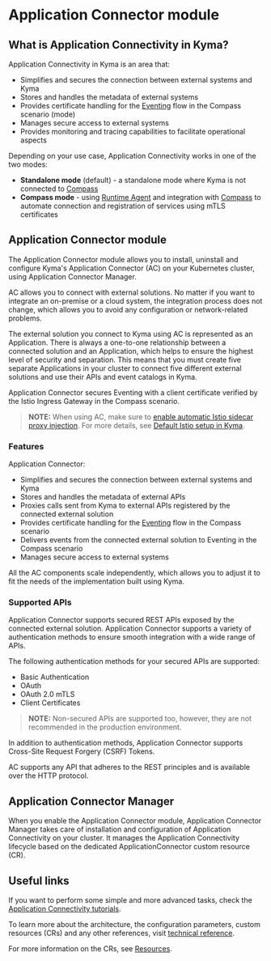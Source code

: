 # Application Connector module

## What is Application Connectivity in Kyma?

Application Connectivity in Kyma is an area that: 

- Simplifies and secures the connection between external systems and Kyma
- Stores and handles the metadata of external systems
- Provides certificate handling for the [Eventing](https://github.com/kyma-project/kyma/blob/main/docs/01-overview/eventing/README.md) flow in the Compass scenario (mode)
- Manages secure access to external systems
- Provides monitoring and tracing capabilities to facilitate operational aspects

Depending on your use case, Application Connectivity works in one of the two modes: 
- **Standalone mode** (default) - a standalone mode where Kyma is not connected to [Compass](https://github.com/kyma-incubator/compass)
- **Compass mode** - using [Runtime Agent](00-30-runtime-agent-overview.md) and integration with [Compass](https://github.com/kyma-incubator/compass) to automate connection and registration of services using mTLS certificates

## Application Connector module

The Application Connector module allows you to install, uninstall and configure Kyma's Application Connector (AC) on your Kubernetes cluster, using Application Connector Manager.

AC allows you to connect with external solutions. No matter if you want to integrate an on-premise or a cloud system, the integration process does not change, which allows you to avoid any configuration or network-related problems.

The external solution you connect to Kyma using AC is represented as an Application. There is always a one-to-one relationship between a connected solution and an Application, which helps to ensure the highest level of security and separation. This means that you must create five separate Applications in your cluster to connect five different external solutions and use their APIs and event catalogs in Kyma.

Application Connector secures Eventing with a client certificate verified by the Istio Ingress Gateway in the Compass scenario.

>**NOTE:** When using AC, make sure to [enable automatic Istio sidecar proxy injection](https://github.com/kyma-project/kyma/blob/main/docs/04-operation-guides/operations/smsh-01-istio-enable-sidecar-injection.md). For more details, see [Default Istio setup in Kyma](https://github.com/kyma-project/kyma/blob/main/docs/01-overview/service-mesh/smsh-02-default-istio-setup-in-kyma.md).

### Features

Application Connector:

- Simplifies and secures the connection between external systems and Kyma
- Stores and handles the metadata of external APIs
- Proxies calls sent from Kyma to external APIs registered by the connected external solution 
- Provides certificate handling for the [Eventing](https://github.com/kyma-project/kyma/blob/main/docs/01-overview/eventing/README.md) flow in the Compass scenario
- Delivers events from the connected external solution to Eventing in the Compass scenario 
- Manages secure access to external systems

All the AC components scale independently, which allows you to adjust it to fit the needs of the implementation built using Kyma.

### Supported APIs

Application Connector supports secured REST APIs exposed by the connected external solution. Application Connector supports a variety of authentication methods to ensure smooth integration with a wide range of APIs.

The following authentication methods for your secured APIs are supported:

- Basic Authentication
- OAuth
- OAuth 2.0 mTLS
- Client Certificates

> **NOTE:** Non-secured APIs are supported too, however, they are not recommended in the production environment.

In addition to authentication methods, Application Connector supports Cross-Site Request Forgery (CSRF) Tokens.

AC supports any API that adheres to the REST principles and is available over the HTTP protocol.

## Application Connector Manager

When you enable the Application Connector module, Application Connector Manager takes care of installation and configuration of Application Connectivity on your cluster. It manages the Application Connectivity lifecycle based on the dedicated ApplicationConnector custom resource (CR).

## Useful links

If you want to perform some simple and more advanced tasks, check the [Application Connectivity tutorials](tutorials/README.md).

To learn more about the architecture, the configuration parameters, custom resources (CRs) and any other references, visit [technical reference](technical-reference/README.md).

For more information on the CRs, see [Resources](resources/README.md).